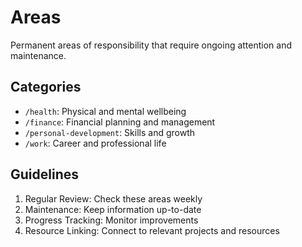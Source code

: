 # Areas

Permanent areas of responsibility that require ongoing attention and maintenance.

## Categories

- `/health`: Physical and mental wellbeing
- `/finance`: Financial planning and management
- `/personal-development`: Skills and growth
- `/work`: Career and professional life

## Guidelines

1. Regular Review: Check these areas weekly
2. Maintenance: Keep information up-to-date
3. Progress Tracking: Monitor improvements
4. Resource Linking: Connect to relevant projects and resources